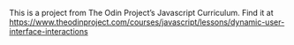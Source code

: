 This is a project from The Odin Project’s Javascript Curriculum. Find it at https://www.theodinproject.com/courses/javascript/lessons/dynamic-user-interface-interactions
